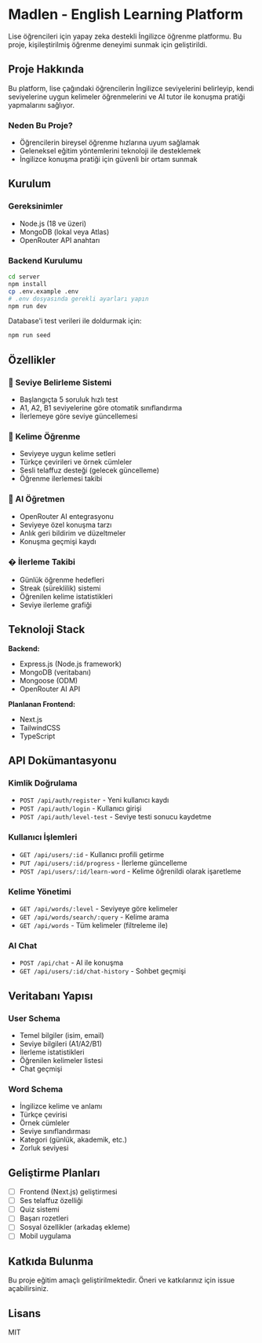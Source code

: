 # Madlen - English Learning Platform

Lise öğrencileri için yapay zeka destekli İngilizce öğrenme platformu. Bu proje, kişileştirilmiş öğrenme deneyimi sunmak için geliştirildi.

## Proje Hakkında

Bu platform, lise çağındaki öğrencilerin İngilizce seviyelerini belirleyip, kendi seviyelerine uygun kelimeler öğrenmelerini ve AI tutor ile konuşma pratiği yapmalarını sağlıyor.

### Neden Bu Proje?
- Öğrencilerin bireysel öğrenme hızlarına uyum sağlamak
- Geleneksel eğitim yöntemlerini teknoloji ile desteklemek  
- İngilizce konuşma pratiği için güvenli bir ortam sunmak

## Kurulum

### Gereksinimler
- Node.js (18 ve üzeri)
- MongoDB (lokal veya Atlas)
- OpenRouter API anahtarı

### Backend Kurulumu
```bash
cd server
npm install
cp .env.example .env
# .env dosyasında gerekli ayarları yapın
npm run dev
```

Database'i test verileri ile doldurmak için:
```bash
npm run seed
```

## Özellikler

### 🎯 Seviye Belirleme Sistemi
- Başlangıçta 5 soruluk hızlı test
- A1, A2, B1 seviyelerine göre otomatik sınıflandırma
- İlerlemeye göre seviye güncellemesi

### 📖 Kelime Öğrenme
- Seviyeye uygun kelime setleri
- Türkçe çevirileri ve örnek cümleler
- Sesli telaffuz desteği (gelecek güncelleme)
- Öğrenme ilerlemesi takibi

### 🤖 AI Öğretmen
- OpenRouter AI entegrasyonu
- Seviyeye özel konuşma tarzı
- Anlık geri bildirim ve düzeltmeler
- Konuşma geçmişi kaydı

### � İlerleme Takibi
- Günlük öğrenme hedefleri
- Streak (süreklilik) sistemi  
- Öğrenilen kelime istatistikleri
- Seviye ilerleme grafiği

## Teknoloji Stack

**Backend:**
- Express.js (Node.js framework)
- MongoDB (veritabanı)
- Mongoose (ODM)
- OpenRouter AI API

**Planlanan Frontend:**
- Next.js
- TailwindCSS
- TypeScript

## API Dokümantasyonu

### Kimlik Doğrulama
- `POST /api/auth/register` - Yeni kullanıcı kaydı
- `POST /api/auth/login` - Kullanıcı girişi  
- `POST /api/auth/level-test` - Seviye testi sonucu kaydetme

### Kullanıcı İşlemleri
- `GET /api/users/:id` - Kullanıcı profili getirme
- `PUT /api/users/:id/progress` - İlerleme güncelleme
- `POST /api/users/:id/learn-word` - Kelime öğrenildi olarak işaretleme

### Kelime Yönetimi
- `GET /api/words/:level` - Seviyeye göre kelimeler
- `GET /api/words/search/:query` - Kelime arama
- `GET /api/words` - Tüm kelimeler (filtreleme ile)

### AI Chat
- `POST /api/chat` - AI ile konuşma
- `GET /api/users/:id/chat-history` - Sohbet geçmişi

## Veritabanı Yapısı

### User Schema
- Temel bilgiler (isim, email)
- Seviye bilgileri (A1/A2/B1)
- İlerleme istatistikleri
- Öğrenilen kelimeler listesi
- Chat geçmişi

### Word Schema  
- İngilizce kelime ve anlamı
- Türkçe çevirisi
- Örnek cümleler
- Seviye sınıflandırması
- Kategori (günlük, akademik, etc.)
- Zorluk seviyesi

## Geliştirme Planları

- [ ] Frontend (Next.js) geliştirmesi
- [ ] Ses telaffuz özelliği
- [ ] Quiz sistemi
- [ ] Başarı rozetleri
- [ ] Sosyal özellikler (arkadaş ekleme)
- [ ] Mobil uygulama

## Katkıda Bulunma

Bu proje eğitim amaçlı geliştirilmektedir. Öneri ve katkılarınız için issue açabilirsiniz.

## Lisans

MIT
